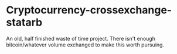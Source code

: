 # Cryptocurrency-crossexchange-statarb


An old, half finished waste of time project. There isn't enough bitcoin/whatever volume exchanged to make this worth pursuing. 
